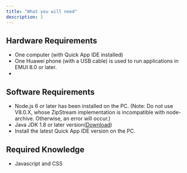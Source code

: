 ```yaml
---
title: "What you will need"
description: 1
---
```

<h2>
	<strong>Hardware Requirements</strong>
</h2>
<ul>
	<li>One computer (with Quick App IDE installed)</li>
	<li>One Huawei phone (with a USB cable) is used to run applications in EMUI 8.0 or later.</li>
    <li></li>
</ul>
<h2>
	<strong>Software Requirements</strong>
</h2>
<ul>
	<li>Node.js 6 or later has been installed on the PC. (Note: Do not use V8.0.X, whose ZipStream implementation is incompatible with node-archive. Otherwise, an error will occur.)</li>
  <li>Java JDK 1.8 or later version(<a href="https://www.oracle.com/java/technologies/javase-downloads.html" target="_blank">Download</a>)</li>
	<li>Install the latest Quick App IDE version on the PC.</li>
</ul>
<h2>
	<strong>Required Knowledge</strong>
</h2>
<ul>
	<li>Javascript and CSS</li>
</ul>
